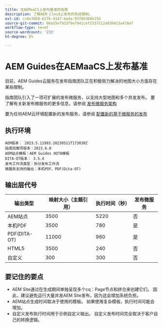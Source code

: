 ```yaml
---
title: 在AEMaaCS上发布基准的指南
description: 了解AEM Cloud上发布的系统限制。
exl-id: cc6e38b9-6276-4147-beda-93f66368e15d
source-git-commit: 06a55ef933f9e7941cef2337212a830413a478af
workflow-type: tm+mt
source-wordcount: '233'
ht-degree: 8%

---
```


# AEM Guides在AEMaaCS上发布基准

目前，AEM Guides云服务在发布指南团队正在积极努力解决的地图大小方面存在某些限制。

指南团队引入了一项可扩展的发布微服务，以支持大型地图和多个并发发布。 要了解有关新发布微服务的更多信息，请参阅 [发布微服务架构](publish-microservice-architecture-and-performance.md)

要为任何AEM云环境配置新的发布服务，请参阅 [配置新的基于微服务的发布](configure-microservices.md)


## 执行环境

    AEM版本： 2023.5.11983.20230511T173830Z
    指南加载项版本：2023.6.0
    AEM站点模板：AEM Guides OOTB模板
    DITA-OT版本： 3.5.4
    发布工作流类型：拆分发布工作流
    微服务支持的输出：本机PDF、PDF(Dita-OT)

## 输出层代号

| 输出类型 | 映射大小（主题引用） | 执行时间（秒） | 发布微服务 |
|---------------|------------------------------|----------------------------|-----------------------|
| AEM站点 | 3500 | 5220 | 否 |
| 本机PDF | 3500 | 780 | 是 |
| PDF(DITA-OT) | 11000 | 960 | 是 |
| HTML5 | 3500 | 240 | 否 |
| 自定义 | 300 | 300 | 否 |

## 要记住的要点

- AEM Site通过在生成期间单独呈现多个cq：Page节点和拼合来创建它们。 因此，建议避免运行大量并发AEM Site发布，因为这会增加系统负担。
- AEM站点生成时间取决于使用的模板。 如果使用复杂模板，执行时间可能会增加。
- 自定义发布执行时间用于示例自定义输出。 自定义发布时间完全取决于客户自己的转换逻辑。
